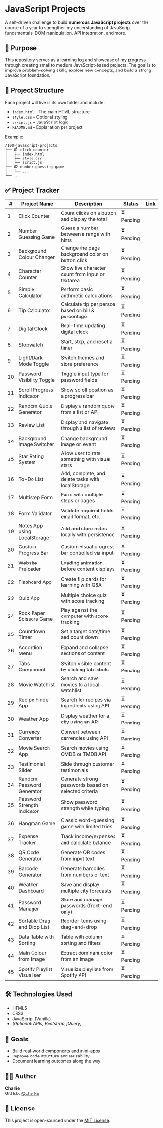 
# JavaScript Projects

A self-driven challenge to build **numerous JavaScript projects** over the course of a year to strengthen my understanding of JavaScript fundamentals, DOM manipulation, API integration, and more.

## 🚀 Purpose

This repository serves as a learning log and showcase of my progress through creating small to medium JavaScript-based projects. The goal is to improve problem-solving skills, explore new concepts, and build a strong JavaScript foundation.

## 📁 Project Structure

Each project will live in its own folder and include:

- `index.html` – The main HTML structure  
- `style.css` – Optional styling  
- `script.js` – JavaScript logic  
- `README.md` – Explanation per project  

Example:

```text
/100-javascript-projects
├── 01-click-counter
│   ├── index.html
│   ├── style.css
│   └── script.js
├── 02-number-guessing-game
│   └── ...
└── ...
```

## ✅ Project Tracker

| #  | Project Name                 | Description                                           | Status       | Link |
|----|-----------------------------|-------------------------------------------------------|--------------|------|
| 1  | Click Counter               | Count clicks on a button and display the total       | ⏳ Pending   |      |
| 2  | Number Guessing Game        | Guess a number between a range with hints            | ⏳ Pending   |      |
| 3  | Background Colour Changer   | Change the page background color on button click     | ⏳ Pending   |      |
| 4  | Character Counter           | Show live character count from input or textarea     | ⏳ Pending   |      |
| 5  | Simple Calculator           | Perform basic arithmetic calculations                | ⏳ Pending   |      |
| 6  | Tip Calculator              | Calculate tip per person based on bill & percentage  | ⏳ Pending   |      |
| 7  | Digital Clock               | Real-time updating digital clock                     | ⏳ Pending   |      |
| 8  | Stopwatch                   | Start, stop, and reset a timer                       | ⏳ Pending   |      |
| 9  | Light/Dark Mode Toggle      | Switch themes and store preference                   | ⏳ Pending   |      |
| 10 | Password Visibility Toggle  | Toggle input type for password fields                | ⏳ Pending   |      |
| 11 | Scroll Progress Indicator   | Show scroll position as a progress bar               | ⏳ Pending   |      |
| 12 | Random Quote Generator      | Display a random quote from a list or API            | ⏳ Pending   |      |
| 13 | Review List                 | Display and navigate through a list of reviews       | ⏳ Pending   |      |
| 14 | Background Image Switcher   | Change background image on event                     | ⏳ Pending   |      |
| 15 | Star Rating System          | Allow user to rate something with visual stars       | ⏳ Pending   |      |
| 16 | To-Do List                  | Add, complete, and delete tasks with localStorage    | ⏳ Pending   |      |
| 17 | Multistep Form              | Form with multiple steps or pages                    | ⏳ Pending   |      |
| 18 | Form Validator              | Validate required fields, email format, etc.         | ⏳ Pending   |      |
| 19 | Notes App using LocalStorage| Add and store notes locally with persistence         | ⏳ Pending   |      |
| 20 | Custom Progress Bar         | Custom visual progress bar controlled via input      | ⏳ Pending   |      |
| 21 | Website Preloader           | Loading animation before content displays            | ⏳ Pending   |      |
| 22 | Flashcard App               | Create flip cards for learning with Q&A              | ⏳ Pending   |      |
| 23 | Quiz App                    | Multiple choice quiz with score tracking             | ⏳ Pending   |      |
| 24 | Rock Paper Scissors Game    | Play against the computer with score tracking        | ⏳ Pending   |      |
| 25 | Countdown Timer             | Set a target date/time and count down                | ⏳ Pending   |      |
| 26 | Accordion Menu              | Expand and collapse sections of content              | ⏳ Pending   |      |
| 27 | Tabs Component              | Switch visible content by clicking tab labels        | ⏳ Pending   |      |
| 28 | Movie Watchlist             | Search and save movies to a local watchlist          | ⏳ Pending   |      |
| 29 | Recipe Finder App           | Search for recipes via ingredients using API         | ⏳ Pending   |      |
| 30 | Weather App                 | Display weather for a city using an API              | ⏳ Pending   |      |
| 31 | Currency Converter          | Convert between currencies using API                 | ⏳ Pending   |      |
| 32 | Movie Search App            | Search movies using OMDB or TMDB API                 | ⏳ Pending   |      |
| 33 | Testimonial Slider          | Slide through customer testimonials                  | ⏳ Pending   |      |
| 34 | Random Password Generator   | Generate strong passwords based on selected criteria | ⏳ Pending   |      |
| 35 | Password Strength Indicator | Show password strength while typing                  | ⏳ Pending   |      |
| 36 | Hangman Game                | Classic word-guessing game with limited tries        | ⏳ Pending   |      |
| 37 | Expense Tracker             | Track income/expenses and calculate balance          | ⏳ Pending   |      |
| 38 | QR Code Generator           | Generate QR codes from input text                    | ⏳ Pending   |      |
| 39 | Barcode Generator           | Generate barcodes from numbers or text               | ⏳ Pending   |      |
| 40 | Weather Dashboard           | Save and display multiple city forecasts             | ⏳ Pending   |      |
| 41 | Password Manager            | Store and manage passwords (front-end only)          | ⏳ Pending   |      |
| 42 | Sortable Drag and Drop List | Reorder items using drag-and-drop                    | ⏳ Pending   |      |
| 43 | Data Table with Sorting     | Table with column sorting and filters                | ⏳ Pending   |      |
| 44 | Main Colour from Image      | Extract dominant color from an image                 | ⏳ Pending   |      |
| 45 | Spotify Playlist Visualiser | Visualize playlists from Spotify API                 | ⏳ Pending   |      |

## 🛠️ Technologies Used

- HTML5  
- CSS3  
- JavaScript (Vanilla)  
- *(Optional: APIs, Bootstrap, jQuery)*

## 📌 Goals

- Build real-world components and mini-apps  
- Improve code structure and reusability  
- Document learning outcomes along the way  

## 🙋‍♂️ Author

**Charlie**  
GitHub: [@chvrke](https://github.com/chvrke)

## 📄 License

This project is open-sourced under the [MIT License](LICENSE).
